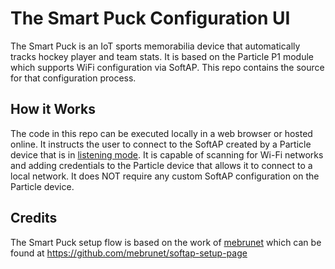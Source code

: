 # The Smart Puck Configuration UI
The Smart Puck is an IoT sports memorabilia device that automatically tracks hockey player and team stats.
It is based on the Particle P1 module which supports WiFi configuration via SoftAP. This repo contains
the source for that configuration process.

## How it Works
The code in this repo can be executed locally in a web browser or hosted online. It instructs the 
user to connect to the SoftAP created by a Particle device that is in [listening mode](https://docs.particle.io/guide/getting-started/modes/photon/#listening-mode). 
It is capable of scanning for Wi-Fi networks and adding credentials to the Particle device that allows it 
to connect to a local network. It does NOT require any custom SoftAP configuration on the Particle device.

## Credits
The Smart Puck setup flow is based on the work of [mebrunet](https://github.com/mebrunet) which can be found at 
https://github.com/mebrunet/softap-setup-page